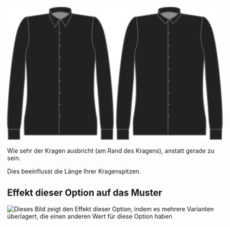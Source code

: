 ![Kragenausstellung](collarflare.svg)

Wie sehr der Kragen ausbricht (am Rand des Kragens), anstatt gerade zu sein.

<Note>

Dies beeinflusst die Länge Ihrer Kragenspitzen.

</Note>

## Effekt dieser Option auf das Muster

![Dieses Bild zeigt den Effekt dieser Option, indem es mehrere Varianten überlagert, die einen anderen Wert für diese Option haben](simone\_collarflare\_sample.svg "Effekt dieser Option auf das Muster")
